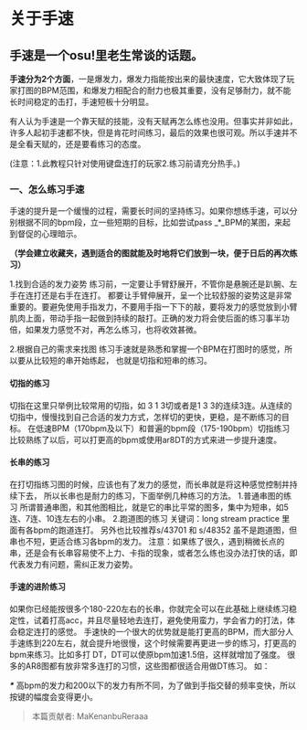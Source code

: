 # 关于手速

## 手速是一个osu!里老生常谈的话题。

**手速分为2个方面**，一是爆发力，爆发力指能按出来的最快速度，它大致体现了玩家打图的BPM范围，和爆发力相配合的耐力也极其重要，没有足够耐力，就不能长时间稳定的击打，手速短板十分明显。

有人认为手速是一个靠天赋的技能，没有天赋再怎么练也没用。但事实并非如此，许多人起初手速都不快，但是肯花时间练习，最后的效果也很可观。所以手速并不是全看天赋的，还是要看练习的态度。

\(注意：1.此教程只针对使用键盘连打的玩家2.练习前请充分热手。\)

### 一、怎么练习手速

手速的提升是一个缓慢的过程，需要长时间的坚持练习。如果你想练手速，可以分别根据不同的bpm段，立一些短期的目标，比如尝试pass \_\*\_BPM的某图，来起到督促的心理暗示。

**（学会建立收藏夹，遇到适合的图就能及时地将它们放到一块，便于日后的再次练习）**

1.找到合适的发力姿势 练习前，一定要让手臂舒展开，不管你是悬腕还是趴腕、左手在连打还是右手在连打。 都要让手臂伸展开，呈一个比较舒服的姿势这是非常重要的。要避免使用手指发力，不要用手指一下下的敲，要将发力的感觉放到小臂肌肉上面，带动手指一起做到持续的敲打。正确的发力将会使后面的练习事半功倍，如果发力感觉不对，再怎么练习，也将收效甚微。

2.根据自己的需求来找图 练习手速就是熟悉和掌握一个BPM在打图时的感觉，所以要从比较短的串开始练起， 也就是切指和短串的练习。

#### 切指的练习

切指在这里只举例比较常用的切指，如 3 1 3切或者是1 3 3的连续3连。从连续的切指中，慢慢找到自己合适的发力方式，怎样切的更快，更稳，是不断练习的目标。 在低速BPM（170bpm及以下）和普遍的bpm段（175-190bpm）切指练习比较熟练了以后，可以打更高的bpm或使用ar8DT的方式来进一步提升速度。

#### 长串的练习

在打切指练习图的时候，应该也有了发力的感觉，而长串就是将这种感觉控制并持续下去， 所以长串也是耐力的练习，下面举例几种练习的方法。 1.普通串图的练习 所谓普通串图，和其他图相比，就是它的串比平常的图多，集中为短串，如5连、7连、10连左右的小串。 2.跑道图的练习 关键词：long stream practice 里面有各bpm的跑道连打。 另外也比较推荐s/43701 和 s/48352 虽不是跑道图，但串也不短，更适合练习各bpm的发力。 注意：如果练了很久，遇到稍微长点的串，还是会有长串容易使不上力、卡指的现象，或者怎么练也没办法打快的话，即代表发力有问题，需纠正发力姿势。

#### 手速的进阶练习

如果你已经能按很多个180-220左右的长串，你就完全可以在此基础上继续练习稳定性，试着打高acc，并且尽量轻地去连打，避免使用蛮力，学会省力的打法，体会稳定连打的感觉。 手速快的一个很大的优势就是能打更高的BPM，而大部分人手速练到220左右，就会提升地很慢，这个时候需要再更进一步的练习，打更高的bpm来练习。比如多打 DT，DT可以使原bpm加速1.5倍，这样就增加了强度。 很多的AR8图都有放非常多连打的习惯，这些图都很适合用做DT练习。 如：

_**\***_ 高bpm的发力和200以下的发力有所不同，为了做到手指交替的频率变快，所以按键的幅度会变得更小。

> 本篇贡献者: MaKenanbuReraaa

